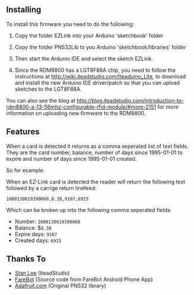 
Installing
----------

To install this firmware you need to do the following:

1. Copy the folder EZLink into your Arduino 'sketchbook' folder

2. Copy the folder PN532Lib to you Arduino 'sketchbook/libraries' folder

3. Then start the Ardunio IDE and select the sketch EZLink.

4. Since the RDM8800 has a LGT8F88A chip, you need to follow the instructions at 
http://wiki.iteadstudio.com/Iteaduino_Lite, to download and install the new Arduino IDE driver/patch so that you
can upload sketches to the LGT8F88A.

You can also see the blog at http://blog.iteadstudio.com/introduction-to-rdm8800-a-13-56mhz-configurable-rfid-module/#more-2151 for more information
on uploading new firmware to the RDM8800.

Features
--------

When a card is detected it returns as a comma seperated list of text fields.
They are the card number, balance, number of days since 1995-01-01 to expire 
and number of days since 1995-01-01 created.

So for example:

When an EZ-Link card is detected the reader will return the following text followed by a carrige return linefeed:

`1000130019390060,8.38,9107,6915`

Which can be broken up into the following comma seperated fields:

+ Number: `1000130019390060`
+ Balance: $`8.38`
+ Expire days: `9107`
+ Created days: `6915`

Thanks To
---------

+ [Stan Lee](http://www.iteadstudio.com) (IteadStudio)
+ [FareBot](https://github.com/codebutler/farebot) (Source code from FareBot Android Phone App)
+ [Adafruit.com](http://www.adafruit.com) (Original PN532 library)





